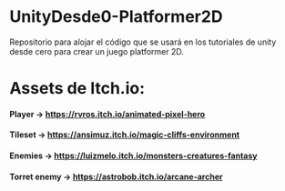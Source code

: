 # UnityDesde0-Platformer2D
Repositorio para alojar el código que se usará en los tutoriales de unity desde cero para crear un juego platformer 2D.

# Assets de Itch.io:

#### Player -> https://rvros.itch.io/animated-pixel-hero
#### Tileset -> https://ansimuz.itch.io/magic-cliffs-environment
#### Enemies -> https://luizmelo.itch.io/monsters-creatures-fantasy
#### Torret enemy -> https://astrobob.itch.io/arcane-archer
